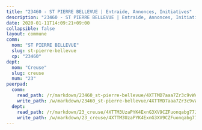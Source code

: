 ```yaml
---
title: "23460 - ST PIERRE BELLEVUE | Entraide, Annonces, Initiatives"
description: "23460 - ST PIERRE BELLEVUE | Entraide, Annonces, Initiatives"
date: 2020-01-11T14:09:21+09:00
collapsible: false
layout: commune
comm:
  nom: "ST PIERRE BELLEVUE"
  slug: st-pierre-bellevue
  cp: "23460"
dept:
  nom: "Creuse"
  slug: creuse
  num: "23"
peerpad:
  comm:
    read_path: /r/markdown/23460_st-pierre-bellevue/4XTTMD7aaa7Zr3c9vWA6zHS1GMa2nzNxC6ZPDUFq18aTAxQkW
    write_path: /w/markdown/23460_st-pierre-bellevue/4XTTMD7aaa7Zr3c9vWA6zHS1GMa2nzNxC6ZPDUFq18aTAxQkW-K3TgUTjxyRW76P4LucqkmK8pcaAKDy4UtFxgz2KxL27uZ5qcqTZXF8JhCwMZFNMZRKeJ2vchNjb7sdySrpVHH8AmEzjBjdxWfcT55VX2d6i4uRiSuC2fyz9LxqYaLDUupkUzUELv
  dept:
    read_path: /r/markdown/23_creuse/4XTTM3UzaPYK4ExnG3XV9CZFuonqabg77JTNiqvJ5MQS23jj7
    write_path: /w/markdown/23_creuse/4XTTM3UzaPYK4ExnG3XV9CZFuonqabg77JTNiqvJ5MQS23jj7-K3TgUKE86JxR4JSYXC5aZe6fqBSBprUrmaVFUW2jmdnpHS2xDyA3bckVFWgGTEWFg2GMkYcK4FztBw3HJgWqQMWmUjaPRWNNPUiVES6qbqTDLs9pxQ3uHzULq9XSj5J8FTp6MDn1
---
```


